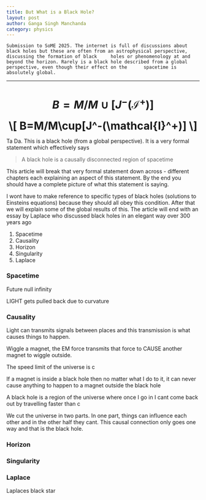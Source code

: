 ```yaml
---
title: But What is a Black Hole?
layout: post
author: Ganga Singh Manchanda
category: physics
---
```


`Submission to SoME 2025.
The internet is full of discussions about black holes but these are often from an astrophysical perspective, discussing the formation of black     holes or phenomenology at and beyond the horizon. Rarely is a black hole described from a global perspective, even though their effect on the      spacetime is absolutely global.`

---

# $$ B=M/M\cup[J^-(\mathcal{I}^+)] $$

<div style="text-align: center; font-size: 2em; font-weight: bold;">
  \[ B=M/M\cup[J^-(\mathcal{I}^+)] \]
</div>

Ta Da. This is a black hole (from a global perspective). It is a very formal statement which effectively says
> A black hole is a causally disconnected region of spacetime

This article will break that very formal statement down across - different chapters each explaining an aspect of this statement. By the end you should have a complete picture of what this statement is saying.

I wont have to make reference to specific types of black holes (solutions to Einsteins equations) because they should all obey this condition. After that we will explain some of the global results of this. The article will end with an essay by Laplace who discussed black holes in an elegant way over 300 years ago

1. Spacetime
2. Causality
4. Horizon
5. Singularity
6. Laplace

### Spacetime

Future null infinity


LIGHT gets pulled back due to curvature

### Causality

Light can transmits signals between places and this transmission is what causes things to happen.

Wiggle a magnet, the EM force transmits that force to CAUSE another magnet to wiggle outside.

The speed limit of the universe is c

If a magnet is inside a black hole then no matter what I do to it, it can never cause anything to happen to a magnet outside the black hole

A black hole is a region of the universe where once I go in I cant come back out by travelling faster than c

We cut the universe in two parts. In one part, things can influence each other and in the other half they cant. This causal connection only goes one way and that is the black hole. 

### Horizon


### Singularity



### Laplace

Laplaces black star
